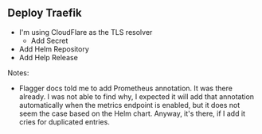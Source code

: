 ## Deploy Traefik

* I'm using CloudFlare as the TLS resolver
  * Add Secret
* Add Helm Repository
* Add Help Release

Notes:

* Flagger docs told me to add Prometheus annotation. It was there already.
    I was not able to find why, I expected it will add that annotation
    automatically when the metrics endpoint is enabled, but it does not
    seem the case based on the Helm chart. Anyway, it's there, if I add
    it cries for duplicated entries.
